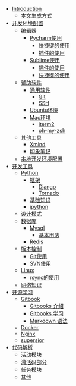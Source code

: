 - [Introduction](README.md)
    - [本文生成方式](introduce.md) 
- [开发环境配置](develop_env_config/README.md)
    - [编辑器](develop_env_config/editer_readme.md)
        - [Pycharm使用](develop_env_config/pycharm.md)
            - [快捷键的使用]( develop_env_config/py_hot_key.md)
            - [插件的使用]() 
        - [Sublime使用](develop_env_config/sublime.md)
            - [插件的使用](develop_env_config/subl_plug_in.md)
            - [快捷键的使用](develop_env_config/subl_hot_key.md) 
    - [辅助软件]()
        - [通用软件]()
            - [Git]()
            - [SSH]()
        - [Ubuntu环境]()
        - [Mac环境]()
            - [iterm2]()
            - [oh-my-zsh]()
    - [其他工具]()
        - [Xmind]()
        - [印象笔记]()
    - [本地开发环境配置](develop_env_config/server_env.md)
- [开发工具](develop_tools/README.md)
    - [Python](develop_tools/python_readme.md)
        - [框架]()
            - [Django]()
            - [Tornado]() 
        - [基础知识](develop_tools/base_python.md)
        - [ipython]()
    - [设计模式]() 
    - [数据库]()
        - [Mysql]()
            - [基本用法]()    
        - [Redis]()
    - [版本控制]() 
        - [Git使用]() 
        - [SVN使用]()
    - [Linux]()
        - [rsync的使用]() 
    - [网络知识]() 
- [开源学习](open_source/README.md)
    - [Gitbook](open_source/)
        - [Gitbooks 介绍](open_source/gitbook_introduce.md)
        - [Gitbooks 学习](open_source/gitbook.md)
        - [Markdown 语法](markdown.md)
    - [Docker]()
    - [Nginx]()
    - [supersior]()
- [代码解析](code/README.md) 
    - [活动模块](code/active.md)
    - [激活码部分](code/code.md)
    - [任务模块](code/reward.md)
    - [其他](code/other.md) 